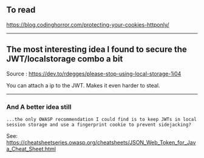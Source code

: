 ## To read

https://blog.codinghorror.com/protecting-your-cookies-httponly/

---

## The most interesting idea I found to secure the JWT/localstorage combo a bit

Source : https://dev.to/rdegges/please-stop-using-local-storage-1i04

  You can attach a ip to the JWT. Makes it even harder to steal.

---

### And A better idea still

    ...the only OWASP recommendation I could find is to keep JWTs in local session storage and use a fingerprint cookie to prevent sidejacking?

See: https://cheatsheetseries.owasp.org/cheatsheets/JSON_Web_Token_for_Java_Cheat_Sheet.html
